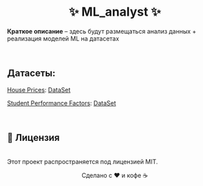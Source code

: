 <h1 align="center">✨ ML_analyst ✨</h1>

<p><strong>Краткое описание</strong> – здесь будут размещаться анализ данных + реализация моделей ML на датасетах</p><br>


<h2>Датасеты:</h2>
<p><a href="https://github.com/vladimir-vova/ML_analyst/tree/main/House%20Prices">House Prices</a>: <a href="https://www.kaggle.com/competitions/house-prices-advanced-regression-techniques">DataSet</a></p>
<p><a href="https://github.com/vladimir-vova/ML_analyst/tree/main/Student%20Performance%20Factors">Student Performance Factors</a>: <a href="https://www.kaggle.com/datasets/lainguyn123/student-performance-factors">DataSet</a></p>


<br><h2>📜 Лицензия</h2><br>
Этот проект распространяется под лицензией MIT.<br>

<div align="center"> <p>Сделано с ❤️ и кофе ☕</p> </div>